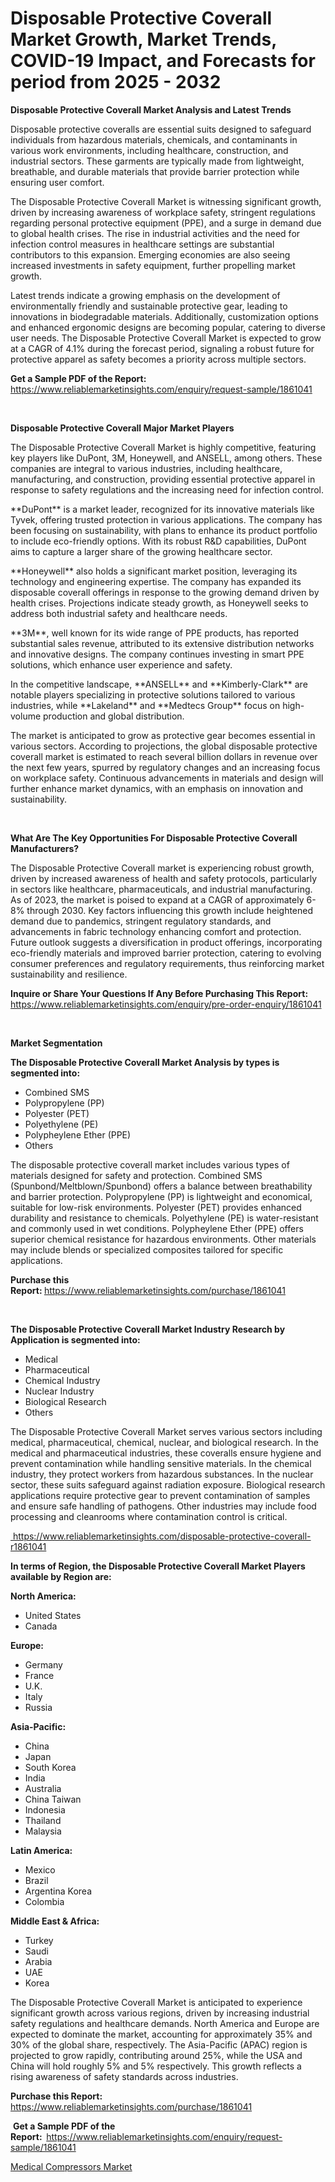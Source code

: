 <p><h1>Disposable Protective Coverall Market Growth, Market Trends, COVID-19 Impact, and Forecasts for period from 2025 - 2032</h1></p><p><strong>Disposable Protective Coverall Market Analysis and Latest Trends</strong></p>
<p><p>Disposable protective coveralls are essential suits designed to safeguard individuals from hazardous materials, chemicals, and contaminants in various work environments, including healthcare, construction, and industrial sectors. These garments are typically made from lightweight, breathable, and durable materials that provide barrier protection while ensuring user comfort.</p><p>The Disposable Protective Coverall Market is witnessing significant growth, driven by increasing awareness of workplace safety, stringent regulations regarding personal protective equipment (PPE), and a surge in demand due to global health crises. The rise in industrial activities and the need for infection control measures in healthcare settings are substantial contributors to this expansion. Emerging economies are also seeing increased investments in safety equipment, further propelling market growth.</p><p>Latest trends indicate a growing emphasis on the development of environmentally friendly and sustainable protective gear, leading to innovations in biodegradable materials. Additionally, customization options and enhanced ergonomic designs are becoming popular, catering to diverse user needs. The Disposable Protective Coverall Market is expected to grow at a CAGR of 4.1% during the forecast period, signaling a robust future for protective apparel as safety becomes a priority across multiple sectors.</p></p>
<p><strong>Get a Sample PDF of the Report:&nbsp;</strong> <a href="https://www.reliablemarketinsights.com/enquiry/request-sample/1861041?utm_campaign=2982&utm_medium=2&utm_source=Github&utm_content=ia&utm_term=04032025&utm_id=disposable-protective-coverall">https://www.reliablemarketinsights.com/enquiry/request-sample/1861041</a></p>
<p>&nbsp;</p>
<p><strong>Disposable Protective Coverall Major Market Players</strong></p>
<p><p>The Disposable Protective Coverall Market is highly competitive, featuring key players like DuPont, 3M, Honeywell, and ANSELL, among others. These companies are integral to various industries, including healthcare, manufacturing, and construction, providing essential protective apparel in response to safety regulations and the increasing need for infection control.</p><p>**DuPont** is a market leader, recognized for its innovative materials like Tyvek, offering trusted protection in various applications. The company has been focusing on sustainability, with plans to enhance its product portfolio to include eco-friendly options. With its robust R&D capabilities, DuPont aims to capture a larger share of the growing healthcare sector.</p><p>**Honeywell** also holds a significant market position, leveraging its technology and engineering expertise. The company has expanded its disposable coverall offerings in response to the growing demand driven by health crises. Projections indicate steady growth, as Honeywell seeks to address both industrial safety and healthcare needs.</p><p>**3M**, well known for its wide range of PPE products, has reported substantial sales revenue, attributed to its extensive distribution networks and innovative designs. The company continues investing in smart PPE solutions, which enhance user experience and safety.</p><p>In the competitive landscape, **ANSELL** and **Kimberly-Clark** are notable players specializing in protective solutions tailored to various industries, while **Lakeland** and **Medtecs Group** focus on high-volume production and global distribution.</p><p>The market is anticipated to grow as protective gear becomes essential in various sectors. According to projections, the global disposable protective coverall market is estimated to reach several billion dollars in revenue over the next few years, spurred by regulatory changes and an increasing focus on workplace safety. Continuous advancements in materials and design will further enhance market dynamics, with an emphasis on innovation and sustainability.</p></p>
<p>&nbsp;</p>
<p><strong>What Are The Key Opportunities For Disposable Protective Coverall Manufacturers?</strong></p>
<p><p>The Disposable Protective Coverall market is experiencing robust growth, driven by increased awareness of health and safety protocols, particularly in sectors like healthcare, pharmaceuticals, and industrial manufacturing. As of 2023, the market is poised to expand at a CAGR of approximately 6-8% through 2030. Key factors influencing this growth include heightened demand due to pandemics, stringent regulatory standards, and advancements in fabric technology enhancing comfort and protection. Future outlook suggests a diversification in product offerings, incorporating eco-friendly materials and improved barrier protection, catering to evolving consumer preferences and regulatory requirements, thus reinforcing market sustainability and resilience.</p></p>
<p><strong>Inquire or Share Your Questions If Any Before Purchasing This Report:</strong> <a href="https://www.reliablemarketinsights.com/enquiry/pre-order-enquiry/1861041?utm_campaign=2982&utm_medium=2&utm_source=Github&utm_content=ia&utm_term=04032025&utm_id=disposable-protective-coverall">https://www.reliablemarketinsights.com/enquiry/pre-order-enquiry/1861041</a></p>
<p>&nbsp;</p>
<p><strong>Market Segmentation</strong></p>
<p><strong>The Disposable Protective Coverall Market Analysis by types is segmented into:</strong></p>
<p><ul><li>Combined SMS</li><li>Polypropylene (PP)</li><li>Polyester (PET)</li><li>Polyethylene (PE)</li><li>Polypheylene Ether (PPE)</li><li>Others</li></ul></p>
<p><p>The disposable protective coverall market includes various types of materials designed for safety and protection. Combined SMS (Spunbond/Meltblown/Spunbond) offers a balance between breathability and barrier protection. Polypropylene (PP) is lightweight and economical, suitable for low-risk environments. Polyester (PET) provides enhanced durability and resistance to chemicals. Polyethylene (PE) is water-resistant and commonly used in wet conditions. Polypheylene Ether (PPE) offers superior chemical resistance for hazardous environments. Other materials may include blends or specialized composites tailored for specific applications.</p></p>
<p><strong>Purchase this Report:&nbsp;</strong><a href="https://www.reliablemarketinsights.com/purchase/1861041?utm_campaign=2982&utm_medium=2&utm_source=Github&utm_content=ia&utm_term=04032025&utm_id=disposable-protective-coverall">https://www.reliablemarketinsights.com/purchase/1861041</a></p>
<p>&nbsp;</p>
<p><strong>The Disposable Protective Coverall Market Industry Research by Application is segmented into:</strong></p>
<p><ul><li>Medical</li><li>Pharmaceutical</li><li>Chemical Industry</li><li>Nuclear Industry</li><li>Biological Research</li><li>Others</li></ul></p>
<p><p>The Disposable Protective Coverall Market serves various sectors including medical, pharmaceutical, chemical, nuclear, and biological research. In the medical and pharmaceutical industries, these coveralls ensure hygiene and prevent contamination while handling sensitive materials. In the chemical industry, they protect workers from hazardous substances. In the nuclear sector, these suits safeguard against radiation exposure. Biological research applications require protective gear to prevent contamination of samples and ensure safe handling of pathogens. Other industries may include food processing and cleanrooms where contamination control is critical.</p></p>
<p><a href="https://www.reliablemarketinsights.com/disposable-protective-coverall-r1861041?utm_campaign=2982&utm_medium=2&utm_source=Github&utm_content=ia&utm_term=04032025&utm_id=disposable-protective-coverall">&nbsp;https://www.reliablemarketinsights.com/disposable-protective-coverall-r1861041</a></p>
<p><strong>In terms of Region, the Disposable Protective Coverall Market Players available by Region are:</strong></p>
<p>
    <p> <strong> North America: </strong>
        <ul>
            <li>United States</li>
            <li>Canada</li>
        </ul>
        </p> 
    <p> <strong> Europe: </strong>
        <ul>
            <li>Germany</li>
            <li>France</li>
            <li>U.K.</li>
            <li>Italy</li>
            <li>Russia</li>
        </ul>
        </p> 
    <p> <strong> Asia-Pacific: </strong>
        <ul>
            <li>China</li>
            <li>Japan</li>
            <li>South Korea</li>
            <li>India</li>
            <li>Australia</li>
            <li>China Taiwan</li>
            <li>Indonesia</li>
            <li>Thailand</li>
            <li>Malaysia</li>
        </ul>
        </p> 
    <p> <strong> Latin America: </strong>
        <ul>
            <li>Mexico</li>
            <li>Brazil</li>
            <li>Argentina Korea</li>
            <li>Colombia</li>
        </ul>
        </p> 
    <p> <strong> Middle East & Africa: </strong>
        <ul>
            <li>Turkey</li>
            <li>Saudi</li>
            <li>Arabia</li>
            <li>UAE</li>
            <li>Korea</li>
        </ul>
    </p>
    </p>
<p><p>The Disposable Protective Coverall Market is anticipated to experience significant growth across various regions, driven by increasing industrial safety regulations and healthcare demands. North America and Europe are expected to dominate the market, accounting for approximately 35% and 30% of the global share, respectively. The Asia-Pacific (APAC) region is projected to grow rapidly, contributing around 25%, while the USA and China will hold roughly 5% and 5% respectively. This growth reflects a rising awareness of safety standards across industries.</p></p>
<p><strong>Purchase this Report: </strong><a href="https://www.reliablemarketinsights.com/purchase/1861041?utm_campaign=2982&utm_medium=2&utm_source=Github&utm_content=ia&utm_term=04032025&utm_id=disposable-protective-coverall">https://www.reliablemarketinsights.com/purchase/1861041</a></p>
<p>&nbsp;<strong>Get a Sample PDF of the Report:&nbsp;&nbsp;</strong><a href="https://www.reliablemarketinsights.com/enquiry/request-sample/1861041?utm_campaign=2982&utm_medium=2&utm_source=Github&utm_content=ia&utm_term=04032025&utm_id=disposable-protective-coverall">https://www.reliablemarketinsights.com/enquiry/request-sample/1861041</a></p>
<p><strong></strong></p>
<p><p><a href="https://github.com/zanoligarav/Market-Research-Report-List-1/blob/main/medical-compressors-market.md?utm_campaign=2982&utm_medium=2&utm_source=Github&utm_content=ia&utm_term=04032025&utm_id=disposable-protective-coverall">Medical Compressors Market</a></p></p>